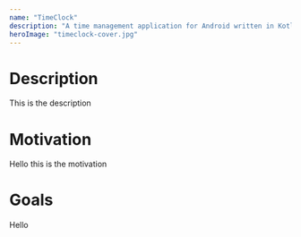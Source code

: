 ```yaml
---
name: "TimeClock"
description: "A time management application for Android written in Kotlin with Jetpack Compose"
heroImage: "timeclock-cover.jpg"
---
```


# Description

This is the description

# Motivation

Hello this is the motivation

# Goals

Hello
